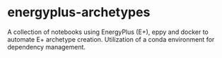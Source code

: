 # energyplus-archetypes
A collection of notebooks using EnergyPlus (E+), eppy and docker to automate E+ archetype creation. 
Utilization of a conda environment for dependency management.

